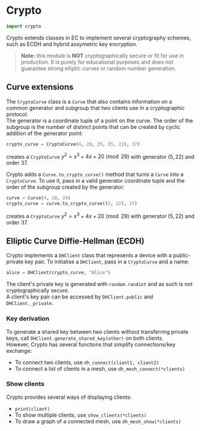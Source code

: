 # Crypto
```py
import crypto
```
Crypto extends classes in EC to implement several cryptography schemes, such as ECDH and hybrid assymetric key encryption.

> **Note:** this module is **NOT** cryptographically secure or fit for use in production. It is purely for educational purposes and does not guarantee strong elliptic curves or random number generation.


## Curve extensions

The `CryptoCurve` class is a `Curve` that also contains information on a common generator and subgroup that two clients use in a cryptographic protocol.  
The generator is a coordinate tuple of a point on the curve. The order of the subgroup is the number of distinct points that can be created by cyclic addition of the generator point:
```py
crypto_curve = CryptoCurve(4, 20, 29, (5, 22), 37)
```
creates a `CryptoCurve` $y^2 = x^3 + 4x + 20 \pmod{29}$ with generator $(5, 22)$ and order $37$.

Crypto adds a `Curve.to_crypto_curve()` method that turns a `Curve` into a `CryptoCurve`. To use it, pass in a valid generator coordinate tuple and the order of the subgroup created by the generator:
```py
curve = Curve(4, 20, 29)
crypto_curve = curve.to_crypto_curve((5, 22), 37)
```
creates a `CryptoCurve` $y^2 = x^3 + 4x + 20 \pmod{29}$ with generator $(5, 22)$ and order $37$.


## Elliptic Curve Diffie-Hellman (ECDH)

Crypto implements a `DHClient` class that represents a device with a public-private key pair. To initialise a `DHClient`, pass in a `CryptoCurve` and a name:
```py
alice = DHClient(crypto_curve, "Alice")
```
The client's private key is generated with `random.randint` and as such is not cryptographically secure.   
A client's key pair can be accessed by `DHClient.public` and `DHClient._private`. 

### Key derivation

To generate a shared key between two clients without transferring private keys, call `DHClient.generate_shared_key(other)` on both clients.  
However, Crypto has several functions that simplify connections/key exchange:

- To connect two clients, use `dh_connect(client1, client2)`
- To connect a list of clients in a mesh, use `dh_mesh_connect(*clients)`

### Show clients

Crypto provides several ways of displaying clients:

- `print(client)`
- To show multiple clients, use `show_clients(*clients)`
- To draw a graph of a connected mesh, use `dh_mesh_show(*clients)`
